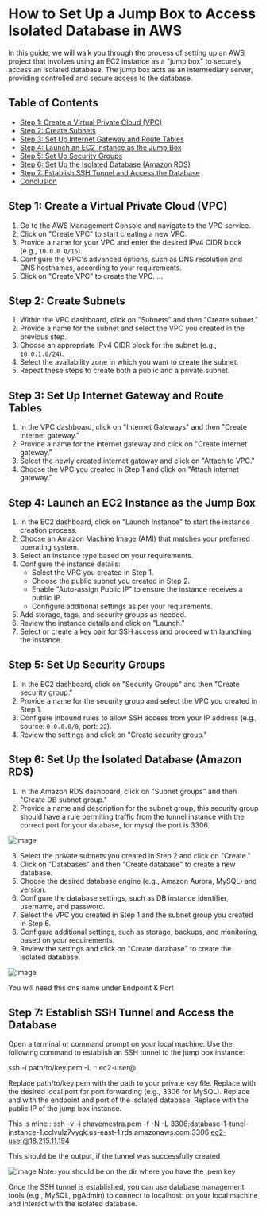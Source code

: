 
# How to Set Up a Jump Box to Access Isolated Database in AWS

In this guide, we will walk you through the process of setting up an AWS project that involves using an EC2 instance as a "jump box" to securely access an isolated database. The jump box acts as an intermediary server, providing controlled and secure access to the database.

## Table of Contents

- [Step 1: Create a Virtual Private Cloud (VPC)](#step-1-create-a-virtual-private-cloud-vpc)
- [Step 2: Create Subnets](#step-2-create-subnets)
- [Step 3: Set Up Internet Gateway and Route Tables](#step-3-set-up-internet-gateway-and-route-tables)
- [Step 4: Launch an EC2 Instance as the Jump Box](#step-4-launch-an-ec2-instance-as-the-jump-box)
- [Step 5: Set Up Security Groups](#step-5-set-up-security-groups)
- [Step 6: Set Up the Isolated Database (Amazon RDS)](#step-6-set-up-the-isolated-database-amazon-rds)
- [Step 7: Establish SSH Tunnel and Access the Database](#step-7-establish-ssh-tunnel-and-access-the-database)
- [Conclusion](#conclusion)

## Step 1: Create a Virtual Private Cloud (VPC)

1. Go to the AWS Management Console and navigate to the VPC service.
2. Click on "Create VPC" to start creating a new VPC.
3. Provide a name for your VPC and enter the desired IPv4 CIDR block (e.g., `10.0.0.0/16`).
4. Configure the VPC's advanced options, such as DNS resolution and DNS hostnames, according to your requirements.
5. Click on "Create VPC" to create the VPC.
...

## Step 2: Create Subnets

1. Within the VPC dashboard, click on "Subnets" and then "Create subnet."
2. Provide a name for the subnet and select the VPC you created in the previous step.
3. Choose an appropriate IPv4 CIDR block for the subnet (e.g., `10.0.1.0/24`).
4. Select the availability zone in which you want to create the subnet.
5. Repeat these steps to create both a public and a private subnet.

## Step 3: Set Up Internet Gateway and Route Tables

1. In the VPC dashboard, click on "Internet Gateways" and then "Create internet gateway."
2. Provide a name for the internet gateway and click on "Create internet gateway."
3. Select the newly created internet gateway and click on "Attach to VPC."
4. Choose the VPC you created in Step 1 and click on "Attach internet gateway."

## Step 4: Launch an EC2 Instance as the Jump Box

1. In the EC2 dashboard, click on "Launch Instance" to start the instance creation process.
2. Choose an Amazon Machine Image (AMI) that matches your preferred operating system.
3. Select an instance type based on your requirements.
4. Configure the instance details:
   - Select the VPC you created in Step 1.
   - Choose the public subnet you created in Step 2.
   - Enable "Auto-assign Public IP" to ensure the instance receives a public IP.
   - Configure additional settings as per your requirements.
5. Add storage, tags, and security groups as needed.
6. Review the instance details and click on "Launch."
7. Select or create a key pair for SSH access and proceed with launching the instance.

## Step 5: Set Up Security Groups

1. In the EC2 dashboard, click on "Security Groups" and then "Create security group."
2. Provide a name for the security group and select the VPC you created in Step 1.
3. Configure inbound rules to allow SSH access from your IP address (e.g., source: `0.0.0.0/0`, port: `22`).
4. Review the settings and click on "Create security group."

## Step 6: Set Up the Isolated Database (Amazon RDS)

1. In the Amazon RDS dashboard, click on "Subnet groups" and then "Create DB subnet group."
2. Provide a name and description for the subnet group, this security group should have a rule permiting traffic from the tunnel instance with the correct port for your database, for mysql the port is 3306.

![image](https://github.com/mjcvideira/aws-project-sshtunnel/assets/114146806/075c904c-3023-4efe-aa00-b27816421093)


3. Select the private subnets you created in Step 2 and click on "Create."
4. Click on "Databases" and then "Create database" to create a new database.
5. Choose the desired database engine (e.g., Amazon Aurora, MySQL) and version.
6. Configure the database settings, such as DB instance identifier, username, and password.
7. Select the VPC you created in Step 1 and the subnet group you created in Step 6.
8. Configure additional settings, such as storage, backups, and monitoring, based on your requirements.
9. Review the settings and click on "Create database" to create the isolated database.

![image](https://github.com/mjcvideira/aws-project-sshtunnel/assets/114146806/c9d44a43-aa24-4bbf-a81e-8555126c40d9)

You will need this dns name under Endpoint & Port



## Step 7: Establish SSH Tunnel and Access the Database

Open a terminal or command prompt on your local machine.
Use the following command to establish an SSH tunnel to the jump box instance:

 ssh -i path/to/key.pem -L <local-port>:<database-endpoint>:<database-port> ec2-user@<jump-box-public-ip>

Replace path/to/key.pem with the path to your private key file.
Replace <local-port> with the desired local port for port forwarding (e.g., 3306 for MySQL).
Replace <database-endpoint> and <database-port> with the endpoint and port of the isolated database.
Replace <jump-box-public-ip> with the public IP of the jump box instance.

This is mine : ssh -v -i chavemestra.pem -f -N -L 3306:database-1-tunel-instance-1.cclvulz7vygk.us-east-1.rds.amazonaws.com:3306 ec2-user@18.215.11.194

This should be the output, if the tunnel was successfully created

![image](https://github.com/mjcvideira/aws-project-sshtunnel/assets/114146806/fad16520-5cc0-4554-9428-b2d9cbe760dd)
Note: you should be on the dir where you have the .pem key

Once the SSH tunnel is established, you can use database management tools (e.g., MySQL, pgAdmin) to connect to localhost:<local-port> on your local machine and interact with the isolated database.
